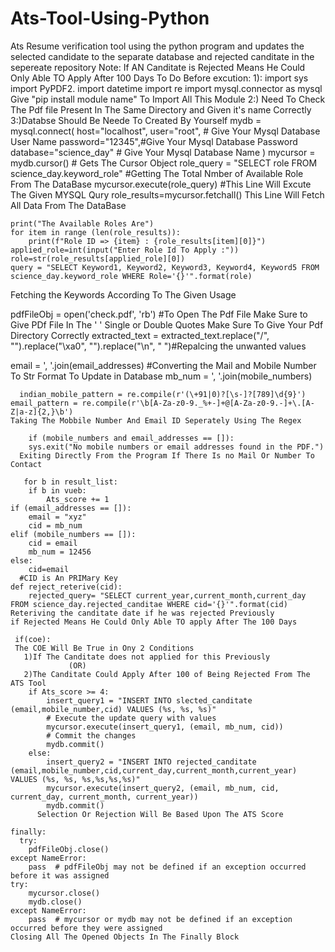 # Ats-Tool-Using-Python
Ats Resume verification tool using the python program and updates the selected candidate to the separate database and rejected canditate in the sepereate repository
Note:
  If AN Canditate is Rejected Means He Could Only Able TO Apply After 100 Days
      To Do Before excution:
             1):  import sys
              import PyPDF2.
              import datetime
              import re
              import mysql.connector as mysql
          Give "pip install module name"
          To Import All This Module
              2:)  Need To Check The Pdf file Present In The Same Directory and Given it's name Correctly
              3:)Databse Should Be Neede To Created By Yourself 
    mydb = mysql.connect(
        host="localhost",
        user="root",  # Give Your Mysql Database User Name
        password="12345",#Give Your Mysql Database Password
        database="science_day" # Give Your Mysql Database  Name )
    mycursor = mydb.cursor()
    # Gets The Cursor Object
    role_query = "SELECT role FROM science_day.keyword_role"
       #Getting The Total Nmber of Available Role From The DataBase
  mycursor.execute(role_query) 
    #This Line Will Excute The Given MYSQL Qury
  role_results=mycursor.fetchall()
  This Line Will Fetch All Data From The DataBase
  
    print("The Available Roles Are")
    for item in range (len(role_results)):
        print(f"Role ID => {item} : {role_results[item][0]}")
    applied_role=int(input("Enter Role Id To Apply :"))
    role=str(role_results[applied_role][0])
    query = "SELECT Keyword1, Keyword2, Keyword3, Keyword4, Keyword5 FROM science_day.keyword_role WHERE Role='{}'".format(role)
  Fetching the Keywords According To The Given Usage

  pdfFileObj = open('check.pdf', 'rb')
  #To Open The Pdf File
    Make Sure to Give PDf File In The ' ' Single or Double Quotes
    Make Sure To Give Your Pdf Directory Correctly
extracted_text = extracted_text.replace("/", "").replace("\xa0", "").replace("\n", " ")#Repalcing the unwanted values

email = ', '.join(email_addresses)
        #Converting the Mail and Mobile Number To Str Format To Update in Database
        mb_num = ', '.join(mobile_numbers)

      indian_mobile_pattern = re.compile(r'(\+91|0)?[\s-]?[789]\d{9}')
    email_pattern = re.compile(r'\b[A-Za-z0-9._%+-]+@[A-Za-z0-9.-]+\.[A-Z|a-z]{2,}\b')
    Taking The Mobbile Number And Email ID Seperately Using The Regex 

        if (mobile_numbers and email_addresses == []):
        sys.exit("No mobile numbers or email addresses found in the PDF.")
      Exiting Directly From the Program If There Is no Mail Or Number To Contact

       for b in result_list:
        if b in vueb:
            Ats_score += 1
    if (email_addresses == []):
        email = "xyz"
        cid = mb_num
    elif (mobile_numbers == []):
        cid = email
        mb_num = 12456
    else:
        cid=email
      #CID is An PRIMary Key
    def reject_reterive(cid):
        rejected_query= "SELECT current_year,current_month,current_day FROM science_day.rejected_canditae WHERE cid='{}'".format(cid)
    Reteriving the canditate date if he was rejected Previously
    if Rejected Means He Could Only Able TO apply After The 100 Days

     if(coe):
     The COE Will Be True in Ony 2 Conditions
       1)If The Canditate does not applied for this Previously
                 (OR)
       2)The Canditate Could Apply After 100 of Being Rejected From The ATS Tool
        if Ats_score >= 4:
            insert_query1 = "INSERT INTO slected_canditate (email,mobile_number,cid) VALUES (%s, %s, %s)"
            # Execute the update query with values
            mycursor.execute(insert_query1, (email, mb_num, cid))
            # Commit the changes
            mydb.commit()
        else:
            insert_query2 = "INSERT INTO rejected_canditate (email,mobile_number,cid,current_day,current_month,current_year) VALUES (%s, %s, %s,%s,%s,%s)"
            mycursor.execute(insert_query2, (email, mb_num, cid, current_day, current_month, current_year))
            mydb.commit()
          Selection Or Rejection Will Be Based Upon The ATS Score
            
    finally:
      try:
        pdfFileObj.close()
    except NameError:
        pass  # pdfFileObj may not be defined if an exception occurred before it was assigned
    try:
        mycursor.close()
        mydb.close()
    except NameError:
        pass  # mycursor or mydb may not be defined if an exception occurred before they were assigned
    Closing All The Opened Objects In The Finally Block
      
